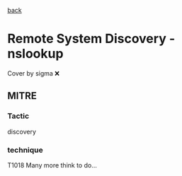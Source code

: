 [back](../index.md)
# Remote System Discovery - nslookup
Cover by sigma :x: 
## MITRE
### Tactic
discovery
### technique
T1018
Many more think to do...
